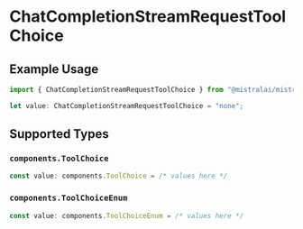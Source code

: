 # ChatCompletionStreamRequestToolChoice

## Example Usage

```typescript
import { ChatCompletionStreamRequestToolChoice } from "@mistralai/mistralai/models/components";

let value: ChatCompletionStreamRequestToolChoice = "none";
```

## Supported Types

### `components.ToolChoice`

```typescript
const value: components.ToolChoice = /* values here */
```

### `components.ToolChoiceEnum`

```typescript
const value: components.ToolChoiceEnum = /* values here */
```

